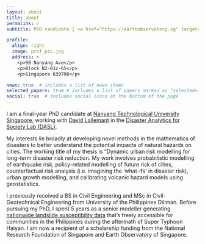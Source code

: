 ```yaml
---
layout: about
title: about
permalink: /
subtitle: PhD candidate | <a href="https://earthobservatory.sg" target="_blank">Earth Observatory of Singapore </a>

profile:
  align: right
  image: prof_pic.jpg
  address: >
    <p>50 Nanyang Ave</p>
    <p>Block N2-01c-65</p>
    <p>Singapore 639798</p>

news: true  # includes a list of news items
selected_papers: true # includes a list of papers marked as "selected={true}"
social: true  # includes social icons at the bottom of the page
---
```

I am a final-year PhD candidate at [Nanyang Technological University Singapore](https://www.ntu.edu.sg), working with [David Lallemant](https://earthobservatory.sg/people/david-lallemant) in the [Disaster Analytics for Society Lab (DASL)](https://disaster-analytics.com). 

My interests lie broadly at developing novel methods in the mathematics of disasters to better understand the potential impacts of natural hazards on cities. The working title of my thesis is “Dynamic urban risk modelling for long-term disaster risk reduction. My work involves probabilistic modelling of earthquake risk, policy-related modelling of future risk of cities, counterfactual risk analysis (i.e. imagining the ‘what-ifs’ in disaster risk), urban growth modelling, and calibrating volcanic hazard models using geostatistics. 

I previously received a BS in Civil Engineering and MSc in Civil-Geotechnical Engineering from University of the Philippines Diliman. Before pursuing my PhD, I spent 5 years as a senior modeller generating [nationwide landslide susceptibility data](https://resilience.up.edu.ph/about-us/) that’s freely accessible for communities in the Philippines during the aftermath of Super Typhoon Haiyan. I am now a recipient of a scholarship funding from the National Research Foundation of Singapore and Earth Observatory of Singapore.
